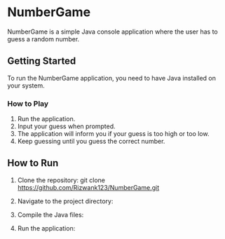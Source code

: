# NumberGame

NumberGame is a simple Java console application where the user has to guess a random number.

## Getting Started

To run the NumberGame application, you need to have Java installed on your system.

### How to Play

1. Run the application.
2. Input your guess when prompted.
3. The application will inform you if your guess is too high or too low.
4. Keep guessing until you guess the correct number.

## How to Run

1. Clone the repository:
  git clone https://github.com/Rizwank123/NumberGame.git

2. Navigate to the project directory:


3. Compile the Java files:


4. Run the application:



